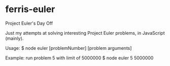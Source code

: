 # ferris-euler
Project Euler's Day Off

Just my attempts at solving interesting Project Euler problems, in JavaScript (mainly).

Usage:
$ node euler [problemNumber] [problem arguments]

Example: run problem 5 with limit of 5000000
$ node euler 5 5000000
